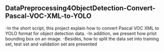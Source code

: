 ## DataPreprocessing4ObjectDetection-Convert-Pascal-VOC-XML-to-YOLO
-In the short script, this project explain how to convert Pascal VOC XML to YOLO format for object detection data. 
-In addition, we present how prlot bounding box on an image. 
-Besides, how to split the data set into training set, test set and validation set are presented
